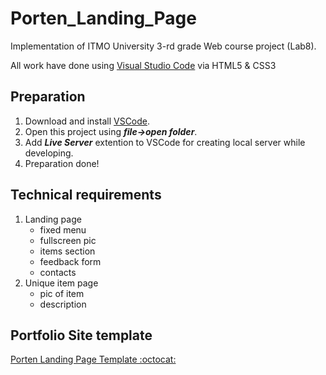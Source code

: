 # Porten_Landing_Page
Implementation of ITMO University 3-rd grade Web course project (Lab8).

All work have done using [Visual Studio Code](https://code.visualstudio.com/) via HTML5 & CSS3

## Preparation
1. Download and install [VSCode](https://code.visualstudio.com/).
2. Open this project using ***file->open folder***.
3. Add ***Live Server*** extention to VSCode for creating local server while developing.
4. Preparation done!

## Technical requirements
1. Landing page
    * fixed menu
    * fullscreen pic
    * items section
    * feedback form
    * contacts
2. Unique item page
    * pic of item
    * description

## Portfolio Site template
[Porten Landing Page Template :octocat:](https://frexile.github.io/Porten_Landing_Page/)
